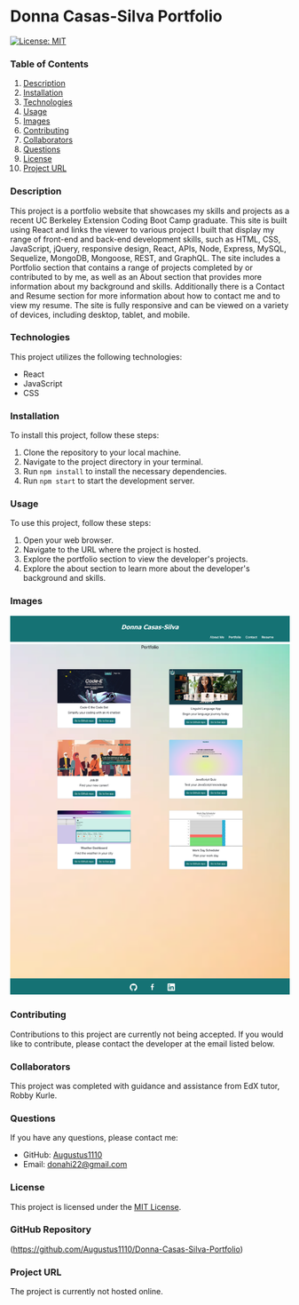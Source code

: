 # Donna Casas-Silva Portfolio

[![License: MIT](https://img.shields.io/badge/License-MIT-yellow.svg)](https://opensource.org/licenses/MIT)

### Table of Contents
1. [Description](#description)
2. [Installation](#installation)
3. [Technologies](#technologies) 
4. [Usage](#usage)
5. [Images](#images)
6. [Contributing](#contributing)
7. [Collaborators](#collaborators)
8. [Questions](#questions)
9. [License](#license)
10. [Project URL](#project-url)

### Description
This project is a portfolio website that showcases my skills and projects as a recent UC Berkeley Extension Coding Boot Camp graduate. This site is built using React and links the viewer to various project I built that display my range of front-end and back-end development skills, such as HTML, CSS, JavaScript, jQuery, responsive design, React, APIs, Node, Express, MySQL, Sequelize, MongoDB, Mongoose, REST, and GraphQL. The site includes a Portfolio section that contains a range of projects completed by or contributed to by me, as well as an About section that provides more information about my background and skills. Additionally there is a Contact and Resume section for more information about how to contact me and to view my resume. The site is fully responsive and can be viewed on a variety of devices, including desktop, tablet, and mobile. 

### Technologies
This project utilizes the following technologies:
- React
- JavaScript
- CSS

### Installation
To install this project, follow these steps:
1. Clone the repository to your local machine.
2. Navigate to the project directory in your terminal.
3. Run `npm install` to install the necessary dependencies.
4. Run `npm start` to start the development server.

### Usage
To use this project, follow these steps:
1. Open your web browser.
2. Navigate to the URL where the project is hosted.
3. Explore the portfolio section to view the developer's projects.
4. Explore the about section to learn more about the developer's background and skills.

### Images
![Screenshot](./src/images/PortfolioPage.png)

### Contributing
Contributions to this project are currently not being accepted. If you would like to contribute, please contact the developer at the email listed below.

### Collaborators
This project was completed with guidance and assistance from EdX tutor, Robby Kurle.

### Questions
If you have any questions, please contact me:
- GitHub: [Augustus1110](https://github.com/Augustus1110)
- Email: donahi22@gmail.com

### License
This project is licensed under the [MIT License](https://opensource.org/licenses/MIT).

### GitHub Repository
(https://github.com/Augustus1110/Donna-Casas-Silva-Portfolio)

### Project URL
The project is currently not hosted online.